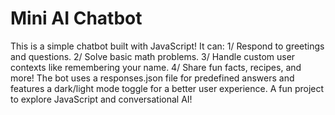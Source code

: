 # Mini AI Chatbot
This is a simple chatbot built with JavaScript! It can:
  1/ Respond to greetings and questions.
  2/ Solve basic math problems.
  3/ Handle custom user contexts like remembering your name.
  4/ Share fun facts, recipes, and more!
The bot uses a responses.json file for predefined answers and features a dark/light mode toggle for a better user experience. A fun project to explore JavaScript and conversational AI!
